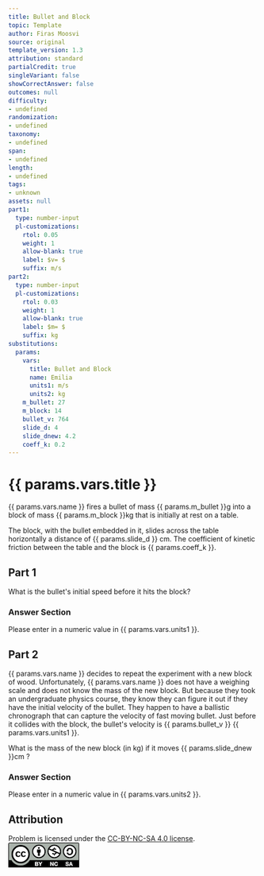 ```yaml
---
title: Bullet and Block
topic: Template
author: Firas Moosvi
source: original
template_version: 1.3
attribution: standard
partialCredit: true
singleVariant: false
showCorrectAnswer: false
outcomes: null
difficulty:
- undefined
randomization:
- undefined
taxonomy:
- undefined
span:
- undefined
length:
- undefined
tags:
- unknown
assets: null
part1:
  type: number-input
  pl-customizations:
    rtol: 0.05
    weight: 1
    allow-blank: true
    label: $v= $
    suffix: m/s
part2:
  type: number-input
  pl-customizations:
    rtol: 0.03
    weight: 1
    allow-blank: true
    label: $m= $
    suffix: kg
substitutions:
  params:
    vars:
      title: Bullet and Block
      name: Emilia
      units1: m/s
      units2: kg
    m_bullet: 27
    m_block: 14
    bullet_v: 764
    slide_d: 4
    slide_dnew: 4.2
    coeff_k: 0.2
---
```

# {{ params.vars.title }}
{{ params.vars.name }} fires a bullet of mass {{ params.m_bullet }}g into a block of mass {{ params.m_block }}kg that is initially at rest on a table.

The block, with the bullet embedded in it, slides across the table horizontally a distance of {{ params.slide_d }} cm.
The coefficient of kinetic friction between the table and the block is {{ params.coeff_k }}.

## Part 1

What is the bullet's initial speed before it hits the block?

### Answer Section

Please enter in a numeric value in {{ params.vars.units1 }}.

## Part 2

{{ params.vars.name }} decides to repeat the experiment with a new block of wood.
Unfortunately, {{ params.vars.name }} does not have a weighing scale and does not know the mass of the new block.
But because they took an undergraduate physics course, they know they can figure it out if they have the initial velocity of the bullet.
They happen to have a ballistic chronograph that can capture the velocity of fast moving bullet.
Just before it collides with the block, the bullet's velocity is {{ params.bullet_v }} {{ params.vars.units1 }}.

What is the mass of the new block (in kg) if it moves {{ params.slide_dnew }}cm ?

### Answer Section

Please enter in a numeric value in {{ params.vars.units2 }}.

## Attribution

Problem is licensed under the [CC-BY-NC-SA 4.0 license](https://creativecommons.org/licenses/by-nc-sa/4.0/).<br> ![The Creative Commons 4.0 license requiring attribution-BY, non-commercial-NC, and share-alike-SA license.](https://raw.githubusercontent.com/firasm/bits/master/by-nc-sa.png)